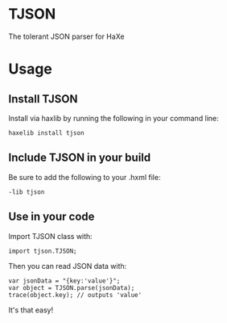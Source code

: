 TJSON
=====

The tolerant JSON parser for HaXe

Usage
=====

Install TJSON
-------------

Install via haxlib by running the following in your command line:

	haxelib install tjson


Include TJSON in your build
---------------------------
Be sure to add the following to your .hxml file:

	-lib tjson


Use in your code
----------------

Import TJSON class with:

	import tjson.TJSON;

Then you can read JSON data with:

	var jsonData = "{key:'value'}";
	var object = TJSON.parse(jsonData);
	trace(object.key); // outputs 'value'

It's that easy!